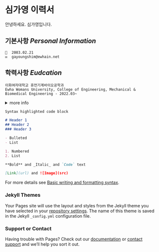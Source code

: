 # 심가영 이력서

안녕하세요. 심가영입니다.

## 기본사항   ***Personal Information***  
``` 
👧  2003.02.21  
✉️  gayoungshim@ewhain.net  
```

## 학력사항  ***Eudcation*** 
```
이화여자대학교 휴먼기계바이오공학과
Ewha Womans University, College of Engineering, Mechanical & Biomedical Engineering - 2022.03~
``` 
<details><summary>more info</summary>
<p>
  
     ［이화여자대학교 Ewha Womans University］(http://www.ewha.ac.kr/)
     ［이화여자대학교 휴먼기계바이오공학과 Mechanical & Biomedical Engineering］(http://mbe.ewha.ac.kr/)
  </p>
</details>

```markdown
Syntax highlighted code block

# Header 1
## Header 2
### Header 3

- Bulleted
- List

1. Numbered
2. List

**Bold** and _Italic_ and `Code` text

[Link](url) and ![Image](src)
```

For more details see [Basic writing and formatting syntax](https://docs.github.com/en/github/writing-on-github/getting-started-with-writing-and-formatting-on-github/basic-writing-and-formatting-syntax).

### Jekyll Themes

Your Pages site will use the layout and styles from the Jekyll theme you have selected in your [repository settings](https://github.com/sgyriley/sgyriley.github.io/settings/pages). The name of this theme is saved in the Jekyll `_config.yml` configuration file.

### Support or Contact

Having trouble with Pages? Check out our [documentation](https://docs.github.com/categories/github-pages-basics/) or [contact support](https://support.github.com/contact) and we’ll help you sort it out.

